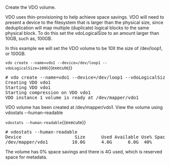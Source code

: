 Create the VDO volume.  

VDO uses thin-provisioning to help achieve space 
savings. VDO will need to present a device to the
filesystem that is larger than the physical size, since 
deduplication will map multiple (duplicate) logical blocks
to the same physical block. To do this set the 
vdoLogicalSize to an amount larger than 10GB, such as,
100GB.

In this example we will set the VDO volume to be
10X the size of /dev/loop1, or 100GB.


`vdo create --name=vdo1 --device=/dev/loop1 --vdoLogicalSize=100G`{{execute}}

<pre class="file">
# vdo create --name=vdo1 --device=/dev/loop1 --vdoLogicalSize=100G
Creating VDO vdo1
Starting VDO vdo1
Starting compression on VDO vdo1
VDO instance 1 volume is ready at /dev/mapper/vdo1
</pre>

VDO volume has been created at /dev/mapper/vdo1. View the volume
using vdostats --human-readable
  

`vdostats --human-readable`{{execute}}

<pre class=”file”>
# vdostats --human-readable
Device                    Size      Used Available Use% Space saving%
/dev/mapper/vdo1         10.0G      4.0G      6.0G  40%            0%
</pre>

The volume has 0% space savings and there is 4G used, which is
reserved space for metadata.  
